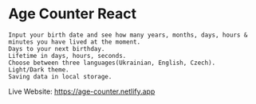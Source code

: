 # Age Counter React


    Input your birth date and see how many years, months, days, hours & minutes you have lived at the moment.
    Days to your next birthday.
    Lifetime in days, hours, seconds.
    Choose between three languages(Ukrainian, English, Czech).
    Light/Dark theme.
    Saving data in local storage.


Live Website: 
https://age-counter.netlify.app

